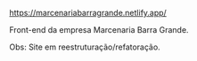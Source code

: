 https://marcenariabarragrande.netlify.app/

<p>Front-end da empresa Marcenaria Barra Grande.</p>
<p>Obs: Site em reestruturação/refatoração.</p>

